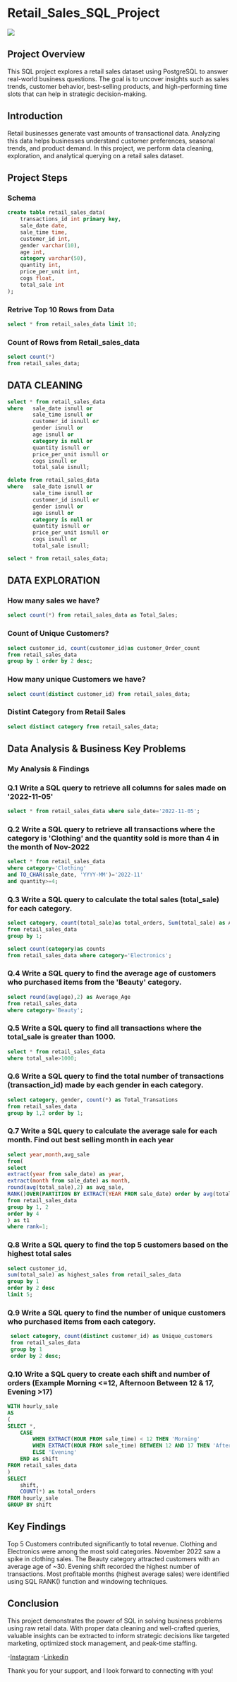 # Retail_Sales_SQL_Project

![](https://github.com/mahibore/Retail_Sales_SQL_Project/blob/main/RETAIL%20SALES%20service.png)

## Project Overview
This SQL project explores a retail sales dataset using PostgreSQL to answer real-world business questions. The goal is to uncover insights such as sales trends, customer behavior, best-selling products, and high-performing time slots that can help in strategic decision-making.

## Introduction
Retail businesses generate vast amounts of transactional data. Analyzing this data helps businesses understand customer preferences, seasonal trends, and product demand. In this project, we perform data cleaning, exploration, and analytical querying on a retail sales dataset.

## Project Steps

### Schema
```sql
create table retail_sales_data(
	transactions_id int primary key,
	sale_date date,
	sale_time time,
	customer_id int,
	gender varchar(10),
	age int,
	category varchar(50),
	quantity int,
	price_per_unit int,
	cogs float,
	total_sale int
);
```

### Retrive Top 10 Rows from Data
```sql
select * from retail_sales_data limit 10;
```
### Count of Rows from Retail_sales_data
```sql
select count(*) 
from retail_sales_data;
```
## DATA CLEANING
```sql
select * from retail_sales_data
where 	sale_date isnull or
		sale_time isnull or
		customer_id isnull or
		gender isnull or
		age isnull or
		category is null or
		quantity isnull or
		price_per_unit isnull or
		cogs isnull or
		total_sale isnull;
```
```sql
delete from retail_sales_data 
where 	sale_date isnull or
		sale_time isnull or
		customer_id isnull or
		gender isnull or
		age isnull or
		category is null or
		quantity isnull or
		price_per_unit isnull or
		cogs isnull or
		total_sale isnull;

select * from retail_sales_data;
```

## DATA EXPLORATION
### How many sales we have?
```sql
select count(*) from retail_sales_data as Total_Sales;
```

### Count of Unique Customers?
```sql
select customer_id, count(customer_id)as customer_Order_count
from retail_sales_data
group by 1 order by 2 desc;
```
### How many unique Customers we have?
```sql
select count(distinct customer_id) from retail_sales_data;
```

### Distint Category from Retail Sales
```sql
select distinct category from retail_sales_data;
```

## Data Analysis & Business Key Problems

### My Analysis & Findings

### Q.1 Write a SQL query to retrieve all columns for sales made on '2022-11-05'
```sql
select * from retail_sales_data where sale_date='2022-11-05';
```
### Q.2 Write a SQL query to retrieve all transactions where the category is 'Clothing' and the quantity sold is more than 4 in the month of Nov-2022
```sql
select * from retail_sales_data
where category='Clothing'
and TO_CHAR(sale_date, 'YYYY-MM')='2022-11'
and quantity>=4;
```

### Q.3 Write a SQL query to calculate the total sales (total_sale) for each category.
```sql
select category, count(total_sale)as total_orders, Sum(total_sale) as Amount
from retail_sales_data
group by 1;
```
```sql
select count(category)as counts
from retail_sales_data where category='Electronics';
```

### Q.4 Write a SQL query to find the average age of customers who purchased items from the 'Beauty' category.
```sql
select round(avg(age),2) as Average_Age 
from retail_sales_data 
where category='Beauty';
```

### Q.5 Write a SQL query to find all transactions where the total_sale is greater than 1000.
```sql
select * from retail_sales_data
where total_sale>1000;
```

### Q.6 Write a SQL query to find the total number of transactions (transaction_id) made by each gender in each category.
```sql
select category, gender, count(*) as Total_Transations
from retail_sales_data
group by 1,2 order by 1;
```

### Q.7 Write a SQL query to calculate the average sale for each month. Find out best selling month in each year
```sql
select year,month,avg_sale
from(
select 
extract(year from sale_date) as year,
extract(month from sale_date) as month,
round(avg(total_sale),2) as avg_sale,
RANK()OVER(PARTITION BY EXTRACT(YEAR FROM sale_date) order by avg(total_sale) desc) as rank
from retail_sales_data
group by 1, 2
order by 4
) as t1
where rank=1;
```

### Q.8 Write a SQL query to find the top 5 customers based on the highest total sales 
```sql
select customer_id, 
sum(total_sale) as highest_sales from retail_sales_data
group by 1
order by 2 desc
limit 5;
```

### Q.9 Write a SQL query to find the number of unique customers who purchased items from each category.
```sql
 select category, count(distinct customer_id) as Unique_customers
 from retail_sales_data 
 group by 1
 order by 2 desc;
```

### Q.10 Write a SQL query to create each shift and number of orders (Example Morning <=12, Afternoon Between 12 & 17, Evening >17)
```sql
WITH hourly_sale
AS
(
SELECT *,
    CASE
        WHEN EXTRACT(HOUR FROM sale_time) < 12 THEN 'Morning'
        WHEN EXTRACT(HOUR FROM sale_time) BETWEEN 12 AND 17 THEN 'Afternoon'
        ELSE 'Evening'
    END as shift
FROM retail_sales_data
)
SELECT 
    shift,
    COUNT(*) as total_orders    
FROM hourly_sale
GROUP BY shift
```

## Key Findings
Top 5 Customers contributed significantly to total revenue.
Clothing and Electronics were among the most sold categories.
November 2022 saw a spike in clothing sales.
The Beauty category attracted customers with an average age of ~30.
Evening shift recorded the highest number of transactions.
Most profitable months (highest average sales) were identified using SQL RANK() function and windowing techniques.

## Conclusion
This project demonstrates the power of SQL in solving business problems using raw retail data. With proper data cleaning and well-crafted queries, valuable insights can be extracted to inform strategic decisions like targeted marketing, optimized stock management, and peak-time staffing.

-[Instagram](https://www.instagram.com/decent_mahi03/)
-[Linkedin](https://www.linkedin.com/in/maheshbore03/)

Thank you for your support, and I look forward to connecting with you! 





